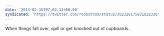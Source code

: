 ```yaml
---
date: '2013-02-15T07:02:11+00:00'
syndicated: 'https://twitter.com/roobottom/status/302326175831822336'
---
```

When things fall over, spill or get knocked out of cupboards.
